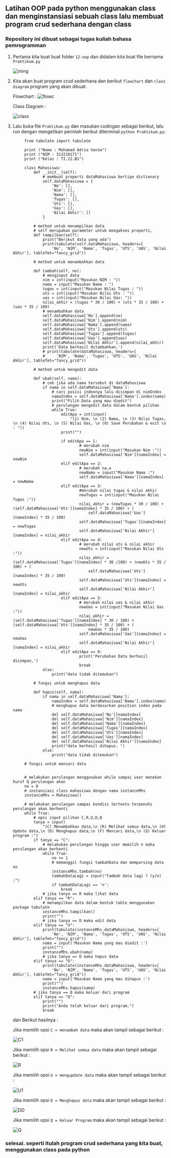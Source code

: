 ## Latihan  OOP pada python menggunakan class dan menginstansiasi sebuah class lalu  membuat program crud sederhana dengan class

### Repository ini dibuat sebagai tugas kuliah bahasa pemrogramman

1. Pertama kita buat buat folder `12-oop` dan didalam kita buat file bernama `Praktikum.py`

    ![ming](https://user-images.githubusercontent.com/115931631/206891301-853db359-ecaf-4917-820e-338937d361c9.png)
    
2. Kita akan buat program crud sederhana dan berikut `flowchart` dan `class diagram` program yang akan dibuat.

      Flowchart :
      ![flowc](https://user-images.githubusercontent.com/115931631/206892090-2776d230-6ee3-4d7c-99a4-3a7f39ca65f1.png)

      Class Diagram :

      ![class](https://user-images.githubusercontent.com/115931631/206892207-48a35dd1-6dea-4f77-bb47-8accbceee0d7.png)


3. Lalu buka file `Praktikum.py` dan masukan codingan sebagai berikut, lalu run dengan mengetikan perintah berikut diterminal `python Praktikum.py`:

            from tabulate import tabulate

            print ("Nama : Mohamad Adria Vanza")
            print ("NIM : 312210171")
            print ("Kelas : TI.22.B1")

            class Mahasiswa:
                def __init__(self):
                    # membuat properti dataMahasiswa bertipe dictionary
                    self.dataMahasiswa = {
                        'No': [],
                        'Nim': [],
                        'Nama': [],
                        'Tugas': [],
                        'Uts': [],
                        'Uas': [],
                        'Nilai Akhir': []
                    }

                # method untuk menampilkan data
                # self merupakan parameter untuk mengakses properti,
                def tampilkan(self):
                    print("Berikut data yang ada")
                    print(tabulate(self.dataMahasiswa, headers=[
                        'No', 'NIM', 'Nama', 'Tugas', 'UTS', 'UAS', 'Nilai Akhir'], tablefmt="fancy_grid"))

                # method untuk menambahkan data

                def tambah(self, no):
                    # menginput data
                    nim = int(input("Masukan NIM : "))
                    nama = input("Masukan Nama : ")
                    tugas = int(input("Masukan Nilai Tugas : "))
                    uts = int(input("Masukan Nilai Uts : "))
                    uas = int(input("Masukan Nilai Uas: "))
                    nilai_akhir = (tugas * 30 / 100) + (uts * 35 / 100) + (uas * 35 / 100)
                    # menambahkan data
                    self.dataMahasiswa['No'].append(no)
                    self.dataMahasiswa['Nim'].append(nim)
                    self.dataMahasiswa['Nama'].append(nama)
                    self.dataMahasiswa['Uts'].append(uts)
                    self.dataMahasiswa['Tugas'].append(tugas)
                    self.dataMahasiswa['Uas'].append(uas)
                    self.dataMahasiswa['Nilai Akhir'].append(nilai_akhir)
                    print('Data berhasil ditambahkan.')
                    # print(tabulate(dataMahasiswa, headers=[
                    #     'NIM', 'Nama', 'Tugas', 'UTS', 'UAS', 'Nilai Akhir'], tablefmt="fancy_grid"))

                # method untuk mengedit data

                def ubah(self, nama):
                    # cek jika ada nama tersebut di dataMahasiswa
                    if nama in self.dataMahasiswa['Nama']:
                        # cari posisi indexnya lalu disimpan di nimIndex
                        namaIndex = self.dataMahasiswa['Nama'].index(nama)
                        print("Pilih Data yang mau diedit")
                        # perulangan mengedit data dalam bentuk pilihan
                        while True:
                            editApa = int(input(
                                "(1) Nim, \n (2) Nama, \n (3) Nilai Tugas, \n (4) Nilai Uts, \n (5) Nilai Uas, \n (0) Save Perubahan & exit \n : "))
                            print("")

                            if editApa == 1:
                                    # merubah nim
                                    newNim = int(input("Masukan Nim :"))
                                    self.dataMahasiswa['Nim'][namaIndex] = newNim
                            elif editApa == 2:
                                    # merubah na,a
                                    newNama = input("Masukan Nama :")
                                    self.dataMahasiswa['Nama'][namaIndex] = newNama
                            elif editApa == 3:
                                    #merubah nilai tugas & nilai akhir
                                    newTugas = int(input("Masukan Nilai Tugas :"))
                                    nilai_akhir = (newTugas * 30 / 100) + (self.dataMahasiswa['Uts'][namaIndex] * 35 / 100) + (
                                        self.dataMahasiswa['Uas'][namaIndex] * 35 / 100)
                                    self.dataMahasiswa['Tugas'][namaIndex] = newTugas
                                    self.dataMahasiswa['Nilai Akhir'][namaIndex] = nilai_akhir
                            elif editApa == 4:
                                    # merubah nilai uts & nilai akhir
                                    newUts = int(input("Masukan Nilai Uts :"))
                                    nilai_akhir = (self.dataMahasiswa['Tugas'][namaIndex] * 30 /100) + (newUts * 35 / 100) + (
                                        self.dataMahasiswa['Uts'][namaIndex] * 35 / 100)
                                    self.dataMahasiswa['Uts'][namaIndex] = newUts
                                    self.dataMahasiswa['Nilai Akhir'][namaIndex] = nilai_akhir
                            elif editApa == 5:
                                    # merubah nilai uas & nilai akhir
                                    newUas = int(input("Masukan Nilai Uas :"))
                                    nilai_akhir = (self.dataMahasiswa['Tugas'][namaIndex] * 30 / 100) + (self.dataMahasiswa['Uts'][namaIndex] * 35 / 100) + (
                                        newUas * 35 / 100)
                                    self.dataMahasiswa['Uas'][namaIndex] = newUas
                                    self.dataMahasiswa['Nilai Akhir'][namaIndex] = nilai_akhir
                            elif editApa == 0:
                                    print('Perubahan Data berhasil disimpan,')
                                    break
                    else:
                        print("data tidak ditemukan")

                # fungsi untuk menghapus data

                def hapus(self, nama):
                    if nama in self.dataMahasiswa['Nama']:
                        namaIndex = self.dataMahasiswa['Nama'].index(nama)
                        # menghapus data berdasarkan position index pada nama
                        del self.dataMahasiswa['No'][namaIndex]
                        del self.dataMahasiswa['Nim'][namaIndex]
                        del self.dataMahasiswa['Nama'][namaIndex]
                        del self.dataMahasiswa['Tugas'][namaIndex]
                        del self.dataMahasiswa['Uts'][namaIndex]
                        del self.dataMahasiswa['Uas'][namaIndex]
                        del self.dataMahasiswa['Nilai Akhir'][namaIndex]
                        print("data berhasil dihapus. ")
                    else:
                        print("data tidak ditemukan")

            # fungsi untuk mencari data


            # melakukan perulangan menggunakan while sampai user menekan huruf Q perulangan akan
            no = 0
            # instansiasi class mahasiswa dengan nama instanceMhs
            instanceMhs = Mahasiswa()

            # melakukan perulangan sampai kondisi tertentu terpenuhi perulangan akan berhenti
            while True:
                # opsi input pilihan C,R,U,D,Q
                tanya = input(
                    "(C) Menambahkan data,\n (R) Melihat semua data,\n (U) Update data,\n (D) Menghapus data,\n (F) Mencari data,\n (Q) Keluar program :")
                if tanya == "C":
                    # melakukan perulangan hingga user memilih n maka perulangan akan berhenti
                    while True:
                        no += 1
                        # memanggil fungsi tambahData dan memparsing data no
                        instanceMhs.tambah(no)
                        tambahDataLagi = input("Tambah data lagi ? (y/n) :")
                        if tambahDataLagi == 'n':
                            break
                    # jika tanya == R maka lihat data
                elif tanya == "R":
                    # menampilkan data dalam bentuk table menggunakan package tabulate
                    instanceMhs.tampilkan()
                    print("")
                    # jika tanya == D maka edit data
                elif tanya == "U":
                    print(tabulate(instanceMhs.dataMahasiswa, headers=[
                        'No', 'NIM', 'Nama', 'Tugas', 'UTS', 'UAS', 'Nilai Akhir'], tablefmt="fancy_grid"))
                    nama = input('Masukan Nama yang mau diedit :')
                    print("")
                    instanceMhs.ubah(nama)
                    # jika tanya == D maka hapus data
                elif tanya == "D":
                    print(tabulate(instanceMhs.dataMahasiswa, headers=[
                        'No', 'NIM', 'Nama', 'Tugas', 'UTS', 'UAS', 'Nilai Akhir'], tablefmt="fancy_grid"))
                    nama = input('Masukan Nama yang mau dihapus :')
                    print("")
                    instanceMhs.hapus(nama)
                # jika tanya == Q maka keluar dari program
                elif tanya == "Q":
                    print("")
                    print("Anda telah keluar dari program.")
                    break


      dan Berikut hasilnya :
      
      Jika memilih opsi `C = menambah data` maka akan tampil sebagai berikut :
      
      ![C1](https://user-images.githubusercontent.com/115931631/206892275-0e51b5eb-80bb-408e-8dd5-ee84a18475fa.png)

      Jika memilih opsi `R = Melihat semua data` maka akan tampil sebagai berikut :
      
      ![R](https://user-images.githubusercontent.com/115931631/206892294-3a2cced1-7c3f-4d92-9e0e-466e2253e78f.png)

      Jika memilih opsi `U = mengupdate data` maka akan tampil sebagai berikut :
      
      ![U1](https://user-images.githubusercontent.com/115931631/206892445-7ef2d27f-4dbd-41b9-a3cc-50e82b892648.png)
      
      Jika memilih opsi `D = Menghapus data` maka akan tampil sebagai berikut :
      
      ![DD](https://user-images.githubusercontent.com/115931631/206892799-488dc7ce-a72b-4c0b-9c25-241e575fb6c0.png)

      Jika memilih opsi `Q = Keluar Program` maka akan tampil sebagai berikut :
      
      ![Q](https://user-images.githubusercontent.com/115931631/206892748-76d494d9-abf7-4a73-b52a-571e146be949.png)

### selesai. seperti itulah program crud sederhana yang kita buat, menggunakan class pada python
